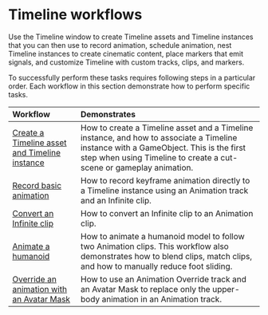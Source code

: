 # Timeline workflows

Use the Timeline window to create Timeline assets and Timeline instances that you can then use to record animation, schedule animation, nest Timeline instances to create cinematic content, place markers that emit signals, and customize Timeline with custom tracks, clips, and markers.

To successfully perform these tasks requires following steps in a particular order. Each workflow in this section demonstrate how to perform specific tasks.

| **Workflow** | **Demonstrates** |
| :-------------------- | :----------------------- |
| [Create a Timeline asset and Timeline instance](wf-create-instance.md) | How to create a Timeline asset and a Timeline instance, and how to associate a Timeline instance with a GameObject. This is the first step when using Timeline to create a cut-scene or gameplay animation. |
| [Record basic animation](wf-record-anim.md) | How to record keyframe animation directly to a Timeline instance using an Animation track and an Infinite clip. |
| [Convert an Infinite clip](wf-convert-infinite.md) | How to convert an Infinite clip to an Animation clip. |
| [Animate a humanoid](wf-anim-human.md) | How to animate a humanoid model to follow two Animation clips. This workflow also demonstrates how to blend clips, match clips, and how to manually reduce foot sliding. |
| [Override an animation with an Avatar Mask](wf-anim-override.md) | How to use an Animation Override track and an Avatar Mask to replace only the upper-body animation in an Animation track. |
